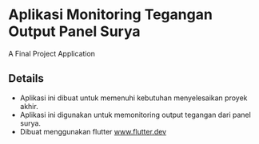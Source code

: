 # Aplikasi Monitoring Tegangan Output Panel Surya

A Final Project Application

## Details
- Aplikasi ini dibuat untuk memenuhi kebutuhan menyelesaikan proyek akhir.
- Aplikasi ini digunakan untuk memonitoring output tegangan dari panel surya.
- Dibuat menggunakan flutter
  www.flutter.dev
